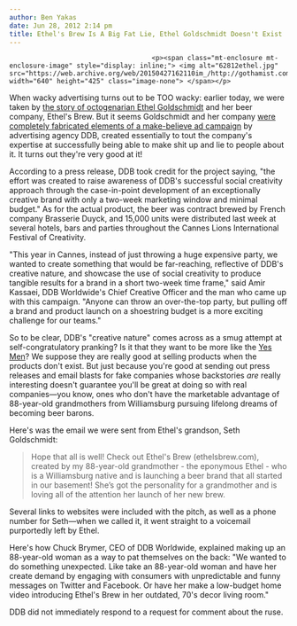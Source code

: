 ```yaml
---
author: Ben Yakas
date: Jun 28, 2012 2:14 pm
title: Ethel's Brew Is A Big Fat Lie, Ethel Goldschmidt Doesn't Exist 
---
```


	
										<p><span class="mt-enclosure mt-enclosure-image" style="display: inline;"> <img alt="62812ethel.jpg" src="https://web.archive.org/web/20150427162110im_/http://gothamist.com/attachments/byakas/62812ethel.jpg" width="640" height="425" class="image-none"> </span></p>

<p>When wacky advertising turns out to be TOO wacky: earlier today, we were taken by <a href="https://web.archive.org/web/20150427162110/http://gothamist.com/2012/06/28/88-year-old_williamsburg_grandma_la.php">the story of octogenarian Ethel Goldschmidt</a> and her beer company, Ethel&apos;s Brew. But it seems Goldschmidt and her company <a href="https://web.archive.org/web/20150427162110/http://www.prnewswire.com/news-releases/ddb-claims-enigmatic-ethels-brew-beer-launch-160672875.html">were completely fabricated elements of a make-believe ad campaign</a> by advertising agency DDB, created essentially to tout the company&apos;s expertise at successfully being able to make shit up and lie to people about it. It turns out they&apos;re very good at it!</p>

<p>According to a press release, DDB took credit for the project saying, &quot;the effort was created to raise awareness of DDB&apos;s successful social creativity approach through the case-in-point development of an exceptionally creative brand with only a two-week marketing window and minimal budget.&quot; As for the actual product, the beer was contract brewed by French company Brasserie Duyck, and 15,000 units were distributed last week at several hotels, bars and parties throughout the Cannes Lions International Festival of Creativity.</p>

<p>&quot;This year in Cannes, instead of just throwing a huge expensive party, we wanted to create something that would be far-reaching, reflective of DDB&apos;s creative nature, and showcase the use of social creativity to produce tangible results for a brand in a short two-week time frame,&quot; said Amir Kassaei, DDB Worldwide&apos;s Chief Creative Officer and the man who came up with this campaign. &quot;Anyone can throw an over-the-top party, but pulling off a brand and product launch on a shoestring budget is a more exciting challenge for our teams.&quot;</p>

<p>So to be clear, DDB&apos;s &quot;creative nature&quot; comes across as a smug attempt at self-congratulatory pranking? Is it that they want to be more like the <a href="https://web.archive.org/web/20150427162110/http://theyesmen.org/">Yes Men</a>? We suppose they are really good at selling products when the products don&apos;t exist. But just because you&apos;re good at sending out press releases and email blasts for fake companies whose backstories <em>are</em> really interesting doesn&apos;t guarantee you&apos;ll be great at doing so with real companies&#x2014;you know, ones who don&apos;t have the marketable advantage of 88-year-old grandmothers from Williamsburg pursuing lifelong dreams of becoming beer barons.</p>

<p>Here&apos;s was the email we were sent from Ethel&apos;s grandson, Seth Goldschmidt:</p>

<blockquote>Hope that all is well! Check out Ethel&apos;s Brew (ethelsbrew.com), created by my 88-year-old grandmother - the eponymous Ethel - who is a Williamsburg native and is launching a beer brand that all started in our basement! She&#x2019;s got the personality for a grandmother and is loving all of the attention her launch of her new brew.</blockquote>

<p>Several links to websites were included with the pitch, as well as a phone number for Seth&#x2014;when we called it, it went straight to a voicemail purportedly left by Ethel.</p>

<p>Here&apos;s how Chuck Brymer, CEO of DDB Worldwide, explained making up an 88-year-old woman as a way to pat themselves on the back: &quot;We wanted to do something unexpected. Like take an 88-year-old woman and have her create demand by engaging with consumers with unpredictable and funny messages on Twitter and Facebook. Or have her make a low-budget home video introducing Ethel&apos;s Brew in her outdated, 70&apos;s decor living room.&quot;</p>

<p>DDB did not immediately respond to a request for comment about the ruse.</p>					
										
									
				